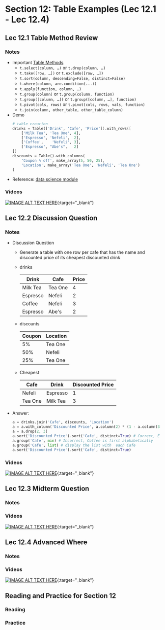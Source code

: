 # Section 12: Table Examples (Lec 12.1 - Lec 12.4)

## Lec 12.1 Table Method Review

### Notes

+ Important [Table Methods](http://data8.org/datascience/tables.html)
    + `t.select(column, …)` or `t.drop(column, …)`
    + `t.take([row, …])` or `t.exclude([row, …])`
    + `t.sort(column, descending=False, distinct=False)`
    + `t.where(column, are.condition(...))`
    + `t.apply(function, column, …)`
    + `t.group(column)` or `t.group(column, function)`
    + `t.group([column, …])` or `t.group([column, …], function)`
    + `t.pivot(cols, rows)` or `t.pivot(cols, rows, vals, function)`
    + `t.join(column, other_table, other_table_column)`
+ Demo
    ```python
    # table creation
    drinks = Table(['Drink', 'Cafe', 'Price']).with_rows([
        ['Milk Tea', 'Tea One', 4],
        ['Espresso', 'Nefeli',  2],
        ['Coffee',    'Nefeli', 3],
        ['Espresso', "Abe's",   2]
    ])
    discounts = Table().with_columns(
        'Coupon % off', make_array(5, 50, 25),
        'Location', make_array('Tea One', 'Nefeli', 'Tea One')
    )
    ```
+ Reference: [data science module](http://data8.org/datascience/tables.html)

### Videos

[![IMAGE ALT TEXT HERE](https://img.youtube.com/vi/YOUTUBE_VIDEO_ID_HERE/0.jpg)](https://youtu.be/tGQfKdCISbA){:target="_blank"}


## Lec 12.2 Discussion Question

### Notes

+ Discussion Question
    + Generate a table with one row per cafe that has the name and discounted price of its cheapest discounted drink
    + drinks

        | Drink | Cafe | Price |
        |-------|------|-------|
        | Milk Tea | Tea One | 4 |
        | Espresso | Nefeli | 2 |
        | Coffee | Nefeli | 3 |
        | Espresso | Abe's | 2 |
    + discounts

        | Coupon | Location |
        |--------|----------|
        | 5% | Tea One |
        | 50% | Nefeli |
        | 25% | Tea One |
    + Cheapest 

        | Cafe | Drink | Discounted Price |
        |------|-------|------------------|
        | Nefeli | Espresso | 1 |
        | Tea One | Milk Tea | 3 |

+ Answer:
    ```python
    a = drinks.join('Cafe', discounts, 'Location')
    a = a.with_column('Discounted Price', a.column(2) * (1 - a.column(3)/100) )
    a = a.drop(2, 3)
    a.sort('Discounted Price').sort('Cafe', distinct=True) # Correct, Espresso is cheaper
    a.group('Cafe', min) # Incorrect, Coffee is first alphabetically
    a.group('Cafe', list) # display the list with  each Cafe
    a.sort('Discounted Price').sort('Cafe', distinct=True)
    ```

### Videos

[![IMAGE ALT TEXT HERE](https://img.youtube.com/vi/YOUTUBE_VIDEO_ID_HERE/0.jpg)](https://youtu.be/79W7XQHnWxo){:target="_blank"}


## Lec 12.3 Midterm Question

### Notes


### Videos

[![IMAGE ALT TEXT HERE](https://img.youtube.com/vi/YOUTUBE_VIDEO_ID_HERE/0.jpg)](https://youtu.be/4ljo9LqtmYI){:target="_blank"}


## Lec 12.4 Advanced Where

### Notes


### Videos

[![IMAGE ALT TEXT HERE](https://img.youtube.com/vi/YOUTUBE_VIDEO_ID_HERE/0.jpg)](https://youtu.be/nUZOdd-w8-s){:target="_blank"}


## Reading and Practice for Section 12

### Reading


### Practice



